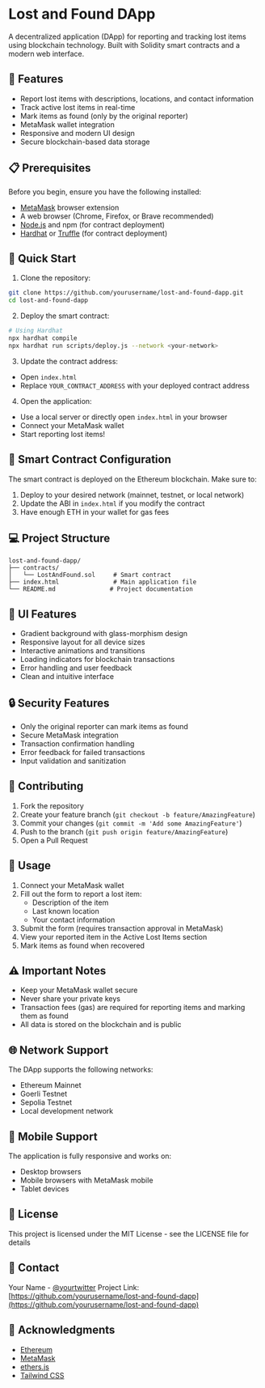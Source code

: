 # Lost and Found DApp

A decentralized application (DApp) for reporting and tracking lost items using blockchain technology. Built with Solidity smart contracts and a modern web interface.

## 🌟 Features

- Report lost items with descriptions, locations, and contact information
- Track active lost items in real-time
- Mark items as found (only by the original reporter)
- MetaMask wallet integration
- Responsive and modern UI design
- Secure blockchain-based data storage

## 📋 Prerequisites

Before you begin, ensure you have the following installed:
- [MetaMask](https://metamask.io/) browser extension
- A web browser (Chrome, Firefox, or Brave recommended)
- [Node.js](https://nodejs.org/) and npm (for contract deployment)
- [Hardhat](https://hardhat.org/) or [Truffle](https://trufflesuite.com/) (for contract deployment)

## 🚀 Quick Start

1. Clone the repository:
```bash
git clone https://github.com/yourusername/lost-and-found-dapp.git
cd lost-and-found-dapp
```

2. Deploy the smart contract:
```bash
# Using Hardhat
npx hardhat compile
npx hardhat run scripts/deploy.js --network <your-network>
```

3. Update the contract address:
- Open `index.html`
- Replace `YOUR_CONTRACT_ADDRESS` with your deployed contract address

4. Open the application:
- Use a local server or directly open `index.html` in your browser
- Connect your MetaMask wallet
- Start reporting lost items!

## 🔧 Smart Contract Configuration

The smart contract is deployed on the Ethereum blockchain. Make sure to:
1. Deploy to your desired network (mainnet, testnet, or local network)
2. Update the ABI in `index.html` if you modify the contract
3. Have enough ETH in your wallet for gas fees

## 💻 Project Structure

```
lost-and-found-dapp/
├── contracts/
│   └── LostAndFound.sol     # Smart contract
├── index.html               # Main application file
└── README.md               # Project documentation
```

## 🎨 UI Features

- Gradient background with glass-morphism design
- Responsive layout for all device sizes
- Interactive animations and transitions
- Loading indicators for blockchain transactions
- Error handling and user feedback
- Clean and intuitive interface

## 🔒 Security Features

- Only the original reporter can mark items as found
- Secure MetaMask integration
- Transaction confirmation handling
- Error feedback for failed transactions
- Input validation and sanitization

## 🤝 Contributing

1. Fork the repository
2. Create your feature branch (`git checkout -b feature/AmazingFeature`)
3. Commit your changes (`git commit -m 'Add some AmazingFeature'`)
4. Push to the branch (`git push origin feature/AmazingFeature`)
5. Open a Pull Request

## 📝 Usage

1. Connect your MetaMask wallet
2. Fill out the form to report a lost item:
   - Description of the item
   - Last known location
   - Your contact information
3. Submit the form (requires transaction approval in MetaMask)
4. View your reported item in the Active Lost Items section
5. Mark items as found when recovered

## ⚠️ Important Notes

- Keep your MetaMask wallet secure
- Never share your private keys
- Transaction fees (gas) are required for reporting items and marking them as found
- All data is stored on the blockchain and is public

## 🌐 Network Support

The DApp supports the following networks:
- Ethereum Mainnet
- Goerli Testnet
- Sepolia Testnet
- Local development network

## 📱 Mobile Support

The application is fully responsive and works on:
- Desktop browsers
- Mobile browsers with MetaMask mobile
- Tablet devices

## 📄 License

This project is licensed under the MIT License - see the LICENSE file for details

## 👥 Contact

Your Name - [@yourtwitter](https://twitter.com/yourtwitter)
Project Link: [https://github.com/yourusername/lost-and-found-dapp](https://github.com/yourusername/lost-and-found-dapp)

## 🙏 Acknowledgments

- [Ethereum](https://ethereum.org/)
- [MetaMask](https://metamask.io/)
- [ethers.js](https://docs.ethers.io/)
- [Tailwind CSS](https://tailwindcss.com/)